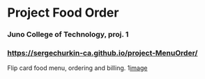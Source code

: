# Project Food Order
### Juno College of Technology, proj. 1
### https://sergechurkin-ca.github.io/project-MenuOrder/

Flip card food menu, ordering and billing.
1[image](https://github.com/SergeChurkin-ca/project-MenuOrder/blob/master/images/Screen%20Shot%202020-04-22%20at%201.55.29%20PM.png)

